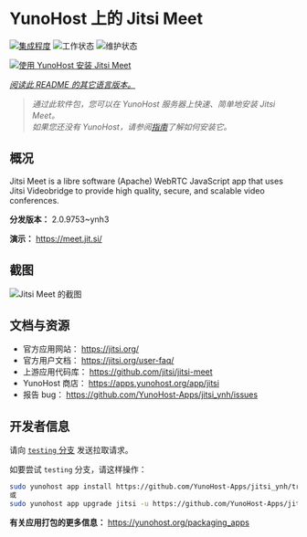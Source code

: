 <!--
注意：此 README 由 <https://github.com/YunoHost/apps/tree/master/tools/readme_generator> 自动生成
请勿手动编辑。
-->

# YunoHost 上的 Jitsi Meet

[![集成程度](https://apps.yunohost.org/badge/integration/jitsi)](https://ci-apps.yunohost.org/ci/apps/jitsi/)
![工作状态](https://apps.yunohost.org/badge/state/jitsi)
![维护状态](https://apps.yunohost.org/badge/maintained/jitsi)

[![使用 YunoHost 安装 Jitsi Meet](https://install-app.yunohost.org/install-with-yunohost.svg)](https://install-app.yunohost.org/?app=jitsi)

*[阅读此 README 的其它语言版本。](./ALL_README.md)*

> *通过此软件包，您可以在 YunoHost 服务器上快速、简单地安装 Jitsi Meet。*  
> *如果您还没有 YunoHost，请参阅[指南](https://yunohost.org/install)了解如何安装它。*

## 概况

Jitsi Meet is a libre software (Apache) WebRTC JavaScript app that uses Jitsi Videobridge to provide high quality, secure, and scalable video conferences.


**分发版本：** 2.0.9753~ynh3

**演示：** <https://meet.jit.si/>

## 截图

![Jitsi Meet 的截图](./doc/screenshots/screenshot.png)

## 文档与资源

- 官方应用网站： <https://jitsi.org/>
- 官方用户文档： <https://jitsi.org/user-faq/>
- 上游应用代码库： <https://github.com/jitsi/jitsi-meet>
- YunoHost 商店： <https://apps.yunohost.org/app/jitsi>
- 报告 bug： <https://github.com/YunoHost-Apps/jitsi_ynh/issues>

## 开发者信息

请向 [`testing` 分支](https://github.com/YunoHost-Apps/jitsi_ynh/tree/testing) 发送拉取请求。

如要尝试 `testing` 分支，请这样操作：

```bash
sudo yunohost app install https://github.com/YunoHost-Apps/jitsi_ynh/tree/testing --debug
或
sudo yunohost app upgrade jitsi -u https://github.com/YunoHost-Apps/jitsi_ynh/tree/testing --debug
```

**有关应用打包的更多信息：** <https://yunohost.org/packaging_apps>
